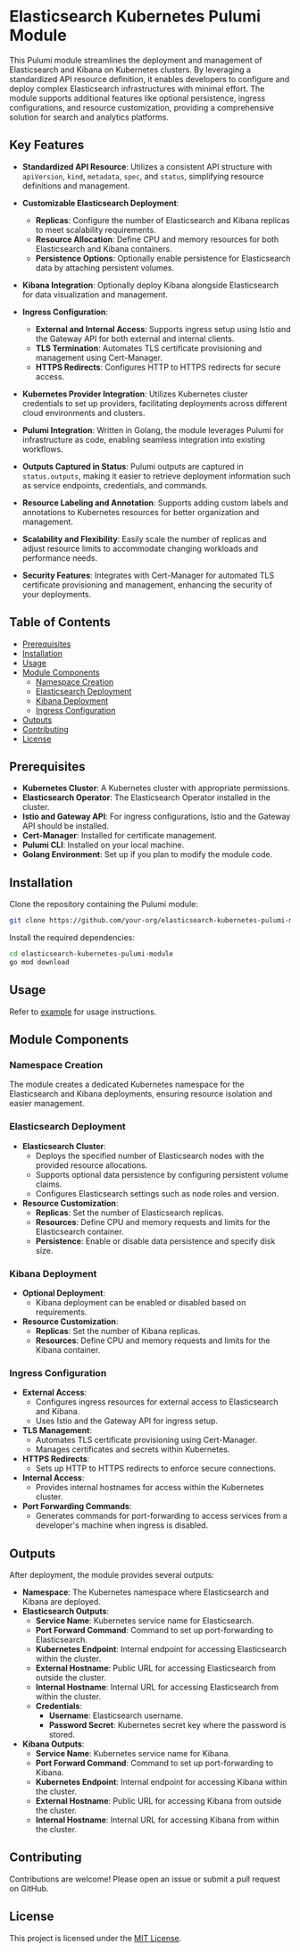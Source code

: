 # Elasticsearch Kubernetes Pulumi Module

This Pulumi module streamlines the deployment and management of Elasticsearch and Kibana on Kubernetes clusters. By
leveraging a standardized API resource definition, it enables developers to configure and deploy complex Elasticsearch
infrastructures with minimal effort. The module supports additional features like optional persistence, ingress
configurations, and resource customization, providing a comprehensive solution for search and analytics platforms.

## Key Features

- **Standardized API Resource**: Utilizes a consistent API structure with `apiVersion`, `kind`, `metadata`, `spec`, and
  `status`, simplifying resource definitions and management.

- **Customizable Elasticsearch Deployment**:
    - **Replicas**: Configure the number of Elasticsearch and Kibana replicas to meet scalability requirements.
    - **Resource Allocation**: Define CPU and memory resources for both Elasticsearch and Kibana containers.
    - **Persistence Options**: Optionally enable persistence for Elasticsearch data by attaching persistent volumes.

- **Kibana Integration**: Optionally deploy Kibana alongside Elasticsearch for data visualization and management.

- **Ingress Configuration**:
    - **External and Internal Access**: Supports ingress setup using Istio and the Gateway API for both external and
      internal clients.
    - **TLS Termination**: Automates TLS certificate provisioning and management using Cert-Manager.
    - **HTTPS Redirects**: Configures HTTP to HTTPS redirects for secure access.

- **Kubernetes Provider Integration**: Utilizes Kubernetes cluster credentials to set up providers, facilitating
  deployments across different cloud environments and clusters.

- **Pulumi Integration**: Written in Golang, the module leverages Pulumi for infrastructure as code, enabling seamless
  integration into existing workflows.

- **Outputs Captured in Status**: Pulumi outputs are captured in `status.outputs`, making it easier to retrieve
  deployment information such as service endpoints, credentials, and commands.

- **Resource Labeling and Annotation**: Supports adding custom labels and annotations to Kubernetes resources for better
  organization and management.

- **Scalability and Flexibility**: Easily scale the number of replicas and adjust resource limits to accommodate
  changing workloads and performance needs.

- **Security Features**: Integrates with Cert-Manager for automated TLS certificate provisioning and management,
  enhancing the security of your deployments.

## Table of Contents

- [Prerequisites](#prerequisites)
- [Installation](#installation)
- [Usage](#usage)
- [Module Components](#module-components)
    - [Namespace Creation](#namespace-creation)
    - [Elasticsearch Deployment](#elasticsearch-deployment)
    - [Kibana Deployment](#kibana-deployment)
    - [Ingress Configuration](#ingress-configuration)
- [Outputs](#outputs)
- [Contributing](#contributing)
- [License](#license)

## Prerequisites

- **Kubernetes Cluster**: A Kubernetes cluster with appropriate permissions.
- **Elasticsearch Operator**: The Elasticsearch Operator installed in the cluster.
- **Istio and Gateway API**: For ingress configurations, Istio and the Gateway API should be installed.
- **Cert-Manager**: Installed for certificate management.
- **Pulumi CLI**: Installed on your local machine.
- **Golang Environment**: Set up if you plan to modify the module code.

## Installation

Clone the repository containing the Pulumi module:

```bash
git clone https://github.com/your-org/elasticsearch-kubernetes-pulumi-module.git
```

Install the required dependencies:

```bash
cd elasticsearch-kubernetes-pulumi-module
go mod download
```

## Usage

Refer to [example](example.md) for usage instructions.

## Module Components

### Namespace Creation

The module creates a dedicated Kubernetes namespace for the Elasticsearch and Kibana deployments, ensuring resource
isolation and easier management.

### Elasticsearch Deployment

- **Elasticsearch Cluster**:
    - Deploys the specified number of Elasticsearch nodes with the provided resource allocations.
    - Supports optional data persistence by configuring persistent volume claims.
    - Configures Elasticsearch settings such as node roles and version.
- **Resource Customization**:
    - **Replicas**: Set the number of Elasticsearch replicas.
    - **Resources**: Define CPU and memory requests and limits for the Elasticsearch container.
    - **Persistence**: Enable or disable data persistence and specify disk size.

### Kibana Deployment

- **Optional Deployment**:
    - Kibana deployment can be enabled or disabled based on requirements.
- **Resource Customization**:
    - **Replicas**: Set the number of Kibana replicas.
    - **Resources**: Define CPU and memory requests and limits for the Kibana container.

### Ingress Configuration

- **External Access**:
    - Configures ingress resources for external access to Elasticsearch and Kibana.
    - Uses Istio and the Gateway API for ingress setup.
- **TLS Management**:
    - Automates TLS certificate provisioning using Cert-Manager.
    - Manages certificates and secrets within Kubernetes.
- **HTTPS Redirects**:
    - Sets up HTTP to HTTPS redirects to enforce secure connections.
- **Internal Access**:
    - Provides internal hostnames for access within the Kubernetes cluster.
- **Port Forwarding Commands**:
    - Generates commands for port-forwarding to access services from a developer's machine when ingress is disabled.

## Outputs

After deployment, the module provides several outputs:

- **Namespace**: The Kubernetes namespace where Elasticsearch and Kibana are deployed.
- **Elasticsearch Outputs**:
    - **Service Name**: Kubernetes service name for Elasticsearch.
    - **Port Forward Command**: Command to set up port-forwarding to Elasticsearch.
    - **Kubernetes Endpoint**: Internal endpoint for accessing Elasticsearch within the cluster.
    - **External Hostname**: Public URL for accessing Elasticsearch from outside the cluster.
    - **Internal Hostname**: Internal URL for accessing Elasticsearch from within the cluster.
    - **Credentials**:
        - **Username**: Elasticsearch username.
        - **Password Secret**: Kubernetes secret key where the password is stored.
- **Kibana Outputs**:
    - **Service Name**: Kubernetes service name for Kibana.
    - **Port Forward Command**: Command to set up port-forwarding to Kibana.
    - **Kubernetes Endpoint**: Internal endpoint for accessing Kibana within the cluster.
    - **External Hostname**: Public URL for accessing Kibana from outside the cluster.
    - **Internal Hostname**: Internal URL for accessing Kibana from within the cluster.

## Contributing

Contributions are welcome! Please open an issue or submit a pull request on GitHub.

## License

This project is licensed under the [MIT License](LICENSE).
